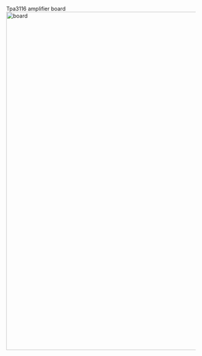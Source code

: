 Tpa3116 amplifier board
<img width="1918" height="900" alt="board" src="https://github.com/user-attachments/assets/2120a66b-f5fc-4ff0-a3f7-53d9e56e5992" />
